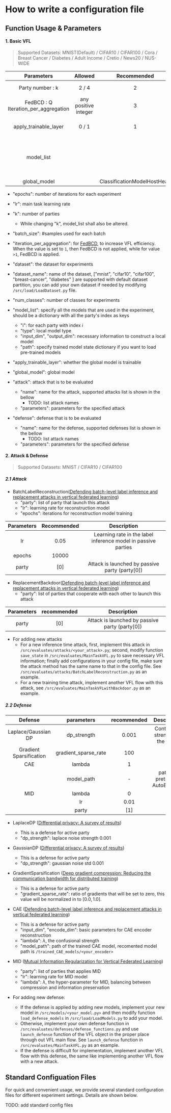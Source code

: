 # How to write a configuration file

## Function Usage & Parameters

#### 1. Basic VFL

> Supported Datasets:  MNIST(Default) / CIFAR10 / CIFAR100 / Cora / Breast Cancer / Diabetes / Adult Income / Cretio / News20 / NUS-WIDE

|              Parameters              |       Allowed        |         Recommended         | Description                                                  |
| :----------------------------------: | :------------------: | :-------------------------: | :----------------------------------------------------------- |
|           Party number : k           |        2 / 4         |              2              | Number of parties in VFL. Party[k-1] is the active party.    |
| FedBCD : Q Iteration_per_aggregation | any positive integer |              3              | Iteration_per_aggregation in FedBCD algorithm                |
|        apply_trainable_layer         |        0 / 1         |              1              | Whether to apply one trainable layer in the top model        |
|              model_list              |                      |                             | List of bottom models for different parties. For each model, parameters like 'input_dim'/'output_dim'/'path' need to be clarified, 'type' represent name of the model. |
|             global_model             |                      | ClassificationModelHostHead | Aggregation model/Top model                                  |

- "epochs": number of iterations for each experiment
- "lr": main task learning rate
- "k": number of parties
  - While changing "k", model_list shall also be altered.
- "batch_size": #samples used for each batch
- "iteration_per_aggregation": for [FedBCD](https://ieeexplore.ieee.org/abstract/document/9855231/), to increase VFL efficiency. When the value is set to `1`, then FedBCD is not applied, while for value `>1`, FedBCD is applied.

- "dataset": the dataset for experiments
- "dataset_name": name of the dataset, ["mnist", "cifar10", "cifar100", "breast-cancer", "diabetes" ] are supported with default dataset partition, you can add your own dataset if needed by modifying `/src/load/LoadDataset.py` file. 
- "num_classes": number of classes for experiments
- "model_list": specify all the models that are used in the experiment, should be a dictionary with all the party's index as keys
  - "i": for each party with index $i$
  - "type": local model type
  - "input_dim", "output_dim": necessary information to construct a local model
  - "path": specify trained model state dictionary if you want to load pre-trained models

- "apply_trainable_layer": whether the global model is trainable
- "global_model": global model
- "attack": attack that is to be evaluated
  - "name": name for the attack, supported attacks list is shown in the bellow
    - TODO: list attack names
  - "parameters": parameters for the specified attack

- "defense": defense that is to be evaluated
  - "name": name for the defense, supported defenses list is shown in the bellow
    - TODO: list attack names
  - "parameters": parameters for the specified defense

#### 2. Attack & Defense

>  Supported Datasets:  MNIST / CIFAR10 / CIFAR100

##### 2.1 Attack

- BatchLabelReconstruction([Defending batch-level label inference and replacement attacks in vertical federated learning](https://ieeexplore.ieee.org/abstract/document/9833321/))
  - "party": list of party that launch this attack
  - "lr": learning rate for reconstruction model
  - "epochs": iterations for reconstruction model training

| Parameters | Recommended |                         Description                          |
| :--------: | :---------: | :----------------------------------------------------------: |
|     lr     |    0.05     | Learning rate in the label inference model in passive parties |
|   epochs   |    10000    |                                                              |
|   party    |     [0]     |        Attack is launched by passive party (party[0])        |

- ReplacementBackdoor([Defending batch-level label inference and replacement attacks in vertical federated learning](https://ieeexplore.ieee.org/abstract/document/9833321/))
  - "party": list of parties that cooperate with each other to launch this attack

| Parameters | recommended |                  Description                   |
| :--------: | :---------: | :--------------------------------------------: |
|   party    |     [0]     | Attack is launched by passive party (party[0]) |

- For adding new attacks
  - For a new inference time attack, first, implement this attack in `/src/evaluates/attacks/<your_attack>.py`; second, modify function `save_state` in `/src/evaluates/MainTaskVFL.py` to save necessary VFL information; finally add configurations in your config file, make sure the attack method has the same name to that in the config file. See `/src/evaluates/attacks/BatchLabelReconstruction.py` as an example.
  - For a new training time attack, implement another VFL flow with this attack, see `/src/evaluates/MainTaskVFLwithBackdoor.py` as an example.

##### 2.2 Defense

|         Defense         |      parameters      | recommended |            Description            |
| :---------------------: | :------------------: | :---------: | :-------------------------------: |
|   Laplace/Gaussian DP   |     dp_strength      |    0.001    | Control the strength on the noise |
| Gradient Sparsification | gradient_sparse_rate |     100     |                                   |
|           CAE           |        lambda        |      1      |                                   |
|                         |      model_path      |      -      |  path for pretrained AutoEncoder  |
|           MID           |        lambda        |      0      |                                   |
|                         |          lr          |    0.01     |                                   |
|                         |        party         |     [1]     |                                   |

- LaplaceDP ([Differential privacy: A survey of results](https://www.google.com.au/books/edition/Theory_and_Applications_of_Models_of_Com/JHFqCQAAQBAJ?hl=en&gbpv=1&pg=PA1&printsec=frontcover))
  - This is a defense for active party 
  - "dp_strength": laplace noise strength 0.001

- GaussianDP ([Differential privacy: A survey of results](https://www.google.com.au/books/edition/Theory_and_Applications_of_Models_of_Com/JHFqCQAAQBAJ?hl=en&gbpv=1&pg=PA1&printsec=frontcover))
  - This is a defense for active party 
  - "dp_strength": gaussian noise std 0.001

- GradientSparsification ([Deep gradient compression: Reducing the communication bandwidth for distributed training](https://openreview.net/forum?id=SkhQHMW0W))
  - This is a defense for active party 
  - "gradient_sparse_rate": ratio of gradients that will be set to zero, this value will be normalized in to $[0.0,1.0]$.

- CAE ([Defending batch-level label inference and replacement attacks in vertical federated learning](https://ieeexplore.ieee.org/abstract/document/9833321/))
  - This is a defense for active party 
  - "input_dim", "encode_dim": basic parameters for CAE encoder reconstruction
  - "lambda": $\lambda$, the confusional strength
  - "model_path": path of the trained CAE model, recomented model path is `/trained_CAE_models/<your_encoder>`

- MID ([Mutual Information Regularization for Vertical Federated Learning](https://arxiv.org/abs/2301.01142))
  - "party": list of parties that applies MID
  - "lr": learning rate for MID model
  - "lambda": $\lambda$, the hyper-parameter for MID, balancing between compression and information preservation
- For adding new defense:
  - If the defense is applied by adding new models, implement your new model in `/src/models/<your_model.py>` and then modify function `load_defense_models` in `/src/load/LoadModels.py` to add your model.
  - Otherwise, implement your own defense function in `/src/evaluates/defenses/defense_functions.py` and use `launch_defense` function of the VFL object in the proper place through out VFL main flow. See `launch_defense` function in `/src/evaluates/MainTaskVFL.py` as an example.
  - If the defense is difficult for implementation, implement another VFL flow with this defense, the same like implementing another VFL flow with a new attack.

## Standard Configuation Files

For quick and convenient usage, we provide several standard configuration files for different experiment settings. Details are shown below.

TODO: add standard config files